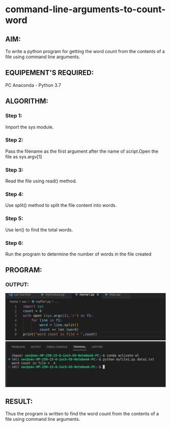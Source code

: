 # command-line-arguments-to-count-word
## AIM:
To write a python program for getting the word count from the contents of a file using command line arguments.
## EQUIPEMENT'S REQUIRED: 
PC
Anaconda - Python 3.7
## ALGORITHM: 

### Step 1:
Import the sys module.

### Step 2:
Pass the filename as the first argument after the name of script.Open the file as sys.argv[1]

### Step 3:
Read the file using read() method.

### Step 4:
Use split() method to split the file content into words.

### Step 5:
Use len() to find the total words.

### Step 6:
Run the program to determine the number of words in the file created 

## PROGRAM:

### OUTPUT:
![output](input.png)
![input](output.png)

## RESULT:
Thus the program is written to find the word count from the contents of a file using command line arguments.
